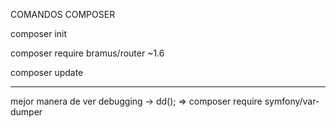 COMANDOS COMPOSER

composer init 

composer require bramus/router ~1.6

composer update

------------------------------------------------

mejor manera de ver debugging -> dd(); => composer require symfony/var-dumper